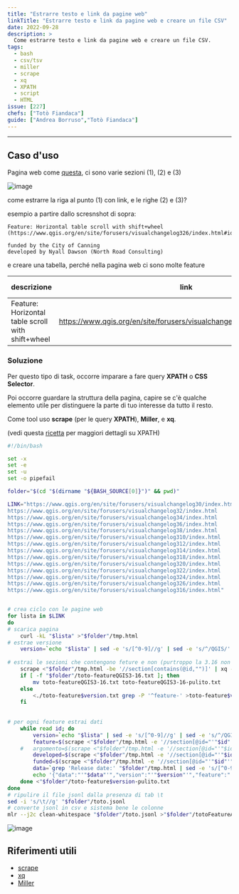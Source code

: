 ```yaml
---
title: "Estrarre testo e link da pagine web"
linkTitle: "Estrarre testo e link da pagine web e creare un file CSV"
date: 2022-09-28
description: >
  Come estrarre testo e link da pagine web e creare un file CSV.
tags:
  - bash
  - csv/tsv
  - miller
  - scrape
  - xq
  - XPATH
  - script
  - HTML
issue: [227]
chefs: ["Totò Fiandaca"]
guide: ["Andrea Borruso","Totò Fiandaca"]
---
```


---

## Caso d'uso

Pagina web come [questa](https://www.qgis.org/en/site/forusers/visualchangelog326/index.html), ci sono varie sezioni (1), (2) e (3)

![image](https://user-images.githubusercontent.com/7631137/192874979-484d2daf-3978-42ad-bd5e-496cdc689f92.png)

come estrarre la riga al punto (1) con link, e le righe (2) e (3)?

esempio a partire dallo scresnshot di sopra:

```
Feature: Horizontal table scroll with shift+wheel
(https://www.qgis.org/en/site/forusers/visualchangelog326/index.html#id12)

funded by the City of Canning
developed by Nyall Dawson (North Road Consulting)
```

e creare una tabella, perché nella pagina web ci sono molte feature

descrizione | link | funded by | developer by
-------------|-----|-------------|-------------
Feature: Horizontal table scroll with shift+wheel | https://www.qgis.org/en/site/forusers/visualchangelog326/index.html#id12 | the City of Canning | Nyall Dawson (North Road Consulting)

### Soluzione

Per questo tipo di task, occorre imparare a fare query **XPATH** o **CSS Selector**.

Poi occorre guardare la struttura della pagina, capire se c'è qualche elemento utile per distinguere la parte di tuo interesse da tutto il resto.

Come tool uso **scrape** (per le query **XPATH**), **Miller**, e **xq**.

(vedi questa [ricetta](https://tansignari.opendatasicilia.it/ricette/bash/tabelle_in_pagine_web_estrarre_autore_e_nro_righe/) per maggiori dettagli su XPATH)

```bash
#!/bin/bash

set -x
set -e
set -u
set -o pipefail

folder="$(cd "$(dirname "${BASH_SOURCE[0]}")" && pwd)"

LINK="https://www.qgis.org/en/site/forusers/visualchangelog30/index.html
https://www.qgis.org/en/site/forusers/visualchangelog32/index.html
https://www.qgis.org/en/site/forusers/visualchangelog34/index.html
https://www.qgis.org/en/site/forusers/visualchangelog36/index.html
https://www.qgis.org/en/site/forusers/visualchangelog38/index.html
https://www.qgis.org/en/site/forusers/visualchangelog310/index.html
https://www.qgis.org/en/site/forusers/visualchangelog312/index.html
https://www.qgis.org/en/site/forusers/visualchangelog314/index.html
https://www.qgis.org/en/site/forusers/visualchangelog318/index.html
https://www.qgis.org/en/site/forusers/visualchangelog320/index.html
https://www.qgis.org/en/site/forusers/visualchangelog322/index.html
https://www.qgis.org/en/site/forusers/visualchangelog324/index.html
https://www.qgis.org/en/site/forusers/visualchangelog326/index.html
https://www.qgis.org/en/site/forusers/visualchangelog316/index.html"


# crea ciclo con le pagine web
for lista in $LINK
do
# scarica pagina
	curl -kL "$lista" >"$folder"/tmp.html
# estrae versione
    version=`echo "$lista" | sed -e 's/[^0-9]//g' | sed -e 's/^/QGIS/' | sed -e 's/QGIS3/QGIS3-/'`
	
# estrai le sezioni che contengono feture e non (purtroppo la 3.16 non inizia la sezione con feature)
	scrape <"$folder"/tmp.html -be '//section[contains(@id,"")]' | xq -r '.html.body.section[]."@id"' >"$folder"/toto-feature$version.txt
	if [ -f "$folder"/toto-featureQGIS3-16.txt ]; then
		mv toto-featureQGIS3-16.txt toto-featureQGIS3-16-pulito.txt
	else 
		<./toto-feature$version.txt grep -P '^feature-' >toto-feature$version-pulito.txt
	fi
	
	
# per ogni feature estrai dati
	while read id; do
		version=`echo "$lista" | sed -e 's/[^0-9]//g' | sed -e 's/^/QGIS /' | sed -e 's/QGIS 3/QGIS 3./'`
		feature=$(scrape <"$folder"/tmp.html -e '//section[@id="'"$id"'"]/h3/a[1]/text()' | sed -r 's/^.+by *//')
	#	argomento=$(scrape <"$folder"/tmp.html -e '//section[@id="'"$id"'"]/h2/a[1]/text()')
	 	developed=$(scrape <"$folder"/tmp.html -e '//section[@id="'"$id"'"]//p[contains(.,"developed b")]' | sed -r 's/.+(">)(.+)(<\/a><\/p>)/\2/g')
	 	funded=$(scrape <"$folder"/tmp.html -e '//section[@id="'"$id"'"]//p[contains(.,"funded b")]' | sed -r 's/.+(">)(.+)(<\/a><\/p>)/\2/g')
		data=`grep 'Release date:' "$folder"/tmp.html | sed -e 's/[^0-9-]//g'`
		echo '{"data":"'"$data"'","version":"'"$version"'","feature":"'"$feature"'","developed":"'"$developed"'","funded":"'"$funded"'"}' >>"$folder"/toto.jsonl
	done <"$folder"/toto-feature$version-pulito.txt
done
# ripulire il file jsonl dalla presenza di tab \t
sed -i 's/\t//g' "$folder"/toto.jsonl
# converte jsonl in csv e sistema bene le colonne
mlr --j2c clean-whitespace "$folder"/toto.jsonl >"$folder"/totoFeatureALL.csv
```

![image](https://user-images.githubusercontent.com/7631137/218302825-37f158e6-8d15-40d4-b574-633a54d7b62c.png)

## Riferimenti utili

- [scrape](https://github.com/aborruso/scrape-cli)
- [xq](https://github.com/kislyuk/yq)
- [Miller](http://johnkerl.org/miller/doc/reference-verbs.html#nest)
